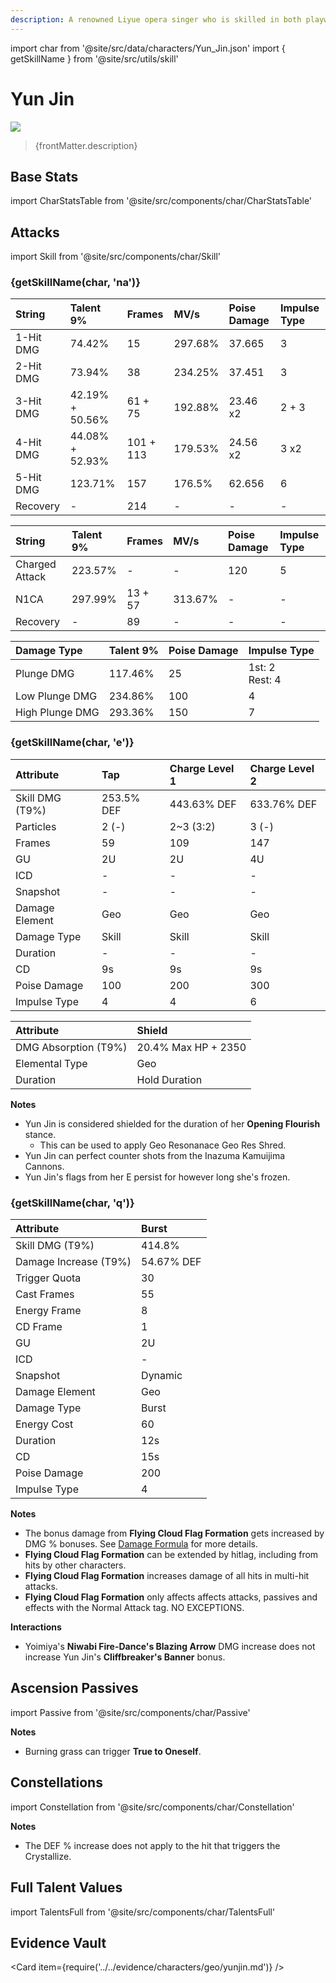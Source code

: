 ```yaml
---
description: A renowned Liyue opera singer who is skilled in both playwriting and singing. Her style is one-of-a-kind, exquisite and delicate, much like the person herself.
---
```


import char from '@site/src/data/characters/Yun_Jin.json'
import { getSkillName } from '@site/src/utils/skill'

# Yun Jin

![](/img/characters/gacha/Yun_Jin.png)

<blockquote>{frontMatter.description}</blockquote>

## Base Stats

import CharStatsTable from '@site/src/components/char/CharStatsTable'

<CharStatsTable char={char} />

## Attacks

import Skill from '@site/src/components/char/Skill'

<Tabs>
<TabItem value='na' label='Normal Attacks'>
<h3>{getSkillName(char, 'na')}</h3>
<div class='talent-columns'>
<Skill char={char} skill='na' sectionFilter='Normal Attack' />

| String    | Talent 9%       | Frames    | MV/s    | Poise Damage | Impulse Type |
| :-------- | :-------------- | :-------- | :------ | :----------- | :----------- |
| 1-Hit DMG | 74.42%          | 15        | 297.68% | 37.665       | 3            |
| 2-Hit DMG | 73.94%          | 38        | 234.25% | 37.451       | 3            |
| 3-Hit DMG | 42.19% + 50.56% | 61 + 75   | 192.88% | 23.46 x2     | 2 + 3        |
| 4-Hit DMG | 44.08% + 52.93% | 101 + 113 | 179.53% | 24.56 x2     | 3 x2         |
| 5-Hit DMG | 123.71%         | 157       | 176.5%  | 62.656       | 6            |
| Recovery  | -               | 214       | -       | -            | -            |

</div>
<div class='talent-columns'>
<Skill char={char} skill='na' sectionFilter='Charged Attack' />

| String         | Talent 9% | Frames  | MV/s    | Poise Damage | Impulse Type |
| :------------- | :-------- | :------ | :------ | :----------- | :----------- |
| Charged Attack | 223.57%   | -       | -       | 120          | 5            |
| N1CA           | 297.99%   | 13 + 57 | 313.67% | -            | -            |
| Recovery       | -         | 89      | -       | -            | -            |

</div>
<div class='talent-columns'>
<Skill char={char} skill='na' sectionFilter='Plunging Attack' />

| Damage Type     | Talent 9% | Poise Damage | Impulse Type         |
| :-------------- | :-------- | :----------- | :------------------- |
| Plunge DMG      | 117.46%   | 25           | 1st: 2 <br/> Rest: 4 |
| Low Plunge DMG  | 234.86%   | 100          | 4                    |
| High Plunge DMG | 293.36%   | 150          | 7                    |

</div>
</TabItem>

<TabItem value='e' label='Skill'>
<h3>{getSkillName(char, 'e')}</h3>
<div class='talent-columns'>
<Skill char={char} skill='e' />

| Attribute         | Tap        | Charge Level 1 | Charge Level 2 |
| :---------------- | :--------- | :------------- | :------------- |
| Skill DMG \(T9%\) | 253.5% DEF | 443.63% DEF    | 633.76% DEF    |
| Particles         | 2 \(-\)    | 2~3 \(3:2\)    | 3 \(-\)        |
| Frames            | 59         | 109            | 147            |
| GU                | 2U         | 2U             | 4U             |
| ICD               | -          | -              | -              |
| Snapshot          | -          | -              | -              |
| Damage Element    | Geo        | Geo            | Geo            |
| Damage Type       | Skill      | Skill          | Skill          |
| Duration          | -          | -              | -              |
| CD                | 9s         | 9s             | 9s             |
| Poise Damage      | 100        | 200            | 300            |
| Impulse Type      | 4          | 4              | 6              |

</div>

| Attribute              | Shield              |
| :--------------------- | :------------------ |
| DMG Absorption \(T9%\) | 20.4% Max HP + 2350 |
| Elemental Type         | Geo                 |
| Duration               | Hold Duration       |

**Notes**

* Yun Jin is considered shielded for the duration of her **Opening Flourish** stance.
  * This can be used to apply Geo Resonanace Geo Res Shred.
* Yun Jin can perfect counter shots from the Inazuma Kamuijima Cannons.
* Yun Jin's flags from her E persist for however long she's frozen.

</TabItem>

<TabItem value='q' label='Burst'>
<h3>{getSkillName(char, 'q')}</h3>
<div class='talent-columns'>
<Skill char={char} skill='q'/>

| Attribute               | Burst      |
| :---------------------- | :--------- |
| Skill DMG \(T9%\)       | 414.8%     |
| Damage Increase \(T9%\) | 54.67% DEF |
| Trigger Quota           | 30         |
| Cast Frames             | 55         |
| Energy Frame            | 8          |
| CD Frame                | 1          |
| GU                      | 2U         |
| ICD                     | -          |
| Snapshot                | Dynamic    |
| Damage Element          | Geo        |
| Damage Type             | Burst      |
| Energy Cost             | 60         |
| Duration                | 12s        |
| CD                      | 15s        |
| Poise Damage            | 200        |
| Impulse Type            | 4          |

</div>

**Notes**

* The bonus damage from **Flying Cloud Flag Formation** gets increased by DMG % bonuses. See [Damage Formula](../../combat-mechanics/damage/damage-formula.md) for more details.
* **Flying Cloud Flag Formation** can be extended by hitlag, including from hits by other characters.
* **Flying Cloud Flag Formation** increases damage of all hits in multi-hit attacks.
* **Flying Cloud Flag Formation** only affects affects attacks, passives and effects with the Normal Attack tag. NO EXCEPTIONS.

**Interactions**

* Yoimiya's **Niwabi Fire-Dance's Blazing Arrow** DMG increase does not increase Yun Jin's **Cliffbreaker's Banner** bonus.

</TabItem>
</Tabs>

## Ascension Passives

import Passive from '@site/src/components/char/Passive'

<Tabs>
<TabItem value='passive' label='Passive'>
<Passive char={char} passive={2} />
</TabItem>

<TabItem value='a1' label='Ascension 1'>
<Passive char={char} passive={0} />

**Notes**

* Burning grass can trigger **True to Oneself**.

</TabItem>

<TabItem value="a4" label="Ascension 4">
<Passive char={char} passive={1} />
</TabItem>
</Tabs>

## Constellations

import Constellation from '@site/src/components/char/Constellation'

<Tabs>
<TabItem value='c1' label='C1'>
<Constellation char={char} constellation={1} />
</TabItem>

<TabItem value='c2' label='C2'>
<Constellation char={char} constellation={2} />
</TabItem>

<TabItem value='c3' label='C3'>
<Constellation char={char} constellation={3} />
</TabItem>

<TabItem value='c4' label='C4'>
<Constellation char={char} constellation={4} />

**Notes**

* The DEF % increase does not apply to the hit that triggers the Crystallize.

</TabItem>

<TabItem value='c5' label='C5'>
<Constellation char={char} constellation={5} />
</TabItem>

<TabItem value='c6' label='C6'>
<Constellation char={char} constellation={6} />
</TabItem>
</Tabs>

## Full Talent Values

import TalentsFull from '@site/src/components/char/TalentsFull'

<TalentsFull char={char}/>

## Evidence Vault

<Card item={require('../../evidence/characters/geo/yunjin.md')} />
